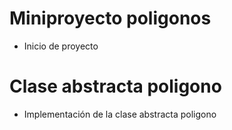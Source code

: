 # Miniproyecto poligonos
- Inicio de proyecto

# Clase abstracta poligono
- Implementación de la clase abstracta poligono
